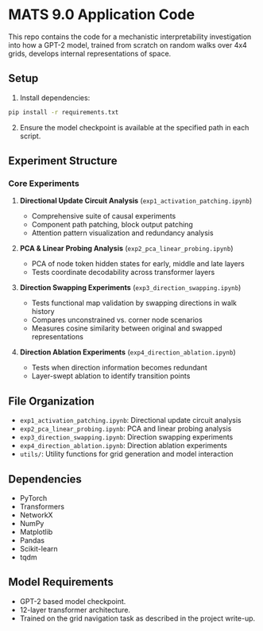 # MATS 9.0 Application Code

This repo contains the code for a mechanistic interpretability investigation into how a GPT-2 model, trained from scratch on random walks over 4x4 grids, develops internal representations of space.

## Setup

1. Install dependencies:
```bash
pip install -r requirements.txt
```

2. Ensure the model checkpoint is available at the specified path in each script.

## Experiment Structure

### Core Experiments

1. **Directional Update Circuit Analysis** (`exp1_activation_patching.ipynb`)
   - Comprehensive suite of causal experiments
   - Component path patching, block output patching
   - Attention pattern visualization and redundancy analysis

2. **PCA & Linear Probing Analysis** (`exp2_pca_linear_probing.ipynb`)
   - PCA of node token hidden states for early, middle and late layers
   - Tests coordinate decodability across transformer layers

4. **Direction Swapping Experiments** (`exp3_direction_swapping.ipynb`)
   - Tests functional map validation by swapping directions in walk history
   - Compares unconstrained vs. corner node scenarios
   - Measures cosine similarity between original and swapped representations

5. **Direction Ablation Experiments** (`exp4_direction_ablation.ipynb`)
   - Tests when direction information becomes redundant
   - Layer-swept ablation to identify transition points


## File Organization

- `exp1_activation_patching.ipynb`: Directional update circuit analysis
- `exp2_pca_linear_probing.ipynb`: PCA and linear probing analysis
- `exp3_direction_swapping.ipynb`: Direction swapping experiments
- `exp4_direction_ablation.ipynb`: Direction ablation experiments
- `utils/`: Utility functions for grid generation and model interaction

## Dependencies

- PyTorch
- Transformers
- NetworkX
- NumPy
- Matplotlib
- Pandas
- Scikit-learn
- tqdm

## Model Requirements

- GPT-2 based model checkpoint.
- 12-layer transformer architecture.
- Trained on the grid navigation task as described in the project write-up.
